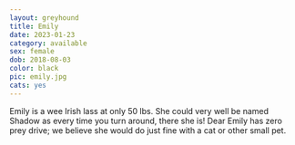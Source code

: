 ```yaml
---
layout: greyhound
title: Emily
date: 2023-01-23
category: available
sex: female
dob: 2018-08-03
color: black
pic: emily.jpg
cats: yes
---
```


Emily is a wee Irish lass at only 50 lbs. She could very well be named Shadow as every time you turn around, there she is! Dear Emily has zero prey drive; we believe she would do just fine with a cat or other small pet.  
